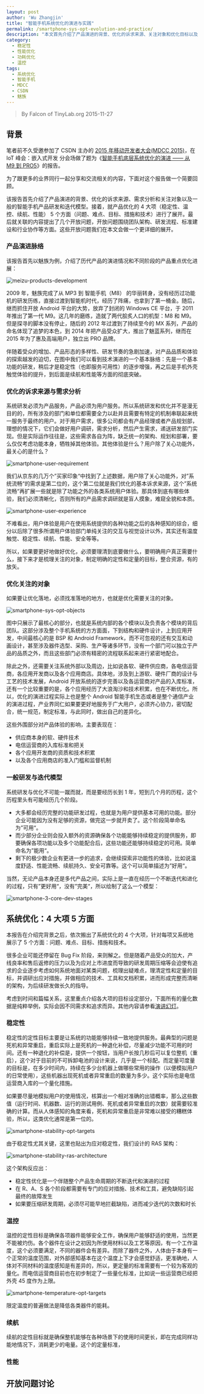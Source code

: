 ```yaml
---
layout: post
author: 'Wu Zhangjin'
title: "智能手机系统优化的演进与实践"
permalink: /smartphone-sys-opt-evolution-and-practice/
description: "本文首先介绍了产品演进的背景、优化的诉求来源、关注对象和优化目标以及一般的智能手机产品研发和迭代模型。接着，就产品优化的 4 大项（稳定性、温控、续航、性能） 5 个方面（问题、难点、目标、措施和技术）进行了展开。最后就关联的内容提出了几个开放问题，开放问题围绕团队架构、研发流程、标准建设和行业协作等方面。这些开放问题我们在本文会做一个更详细的展开。"
category:
  - 稳定性
  - 性能优化
  - 功耗优化
  - 温控
tags:
  - 系统优化
  - 智能手机
  - MDCC
  - CSDN
  - 魅族
---
```


> By Falcon of TinyLab.org
> 2015-11-27

## 背景

笔者前不久受邀参加了 CSDN 主办的 [2015 年移动开发者大会(MDCC 2015)](http://mdcc.csdn.net/)，在 IoT 峰会：嵌入式开发 分会场做了题为《[智能手机底层系统优化的演进 —— 从 M9 到 PRO5](/wp-content/uploads/2015/10/24/mdcc2015-smartphone-sys-opt-wuzhangjin.pdf)》的报告。

为了跟更多的业界同行一起分享和交流相关的内容，下面对这个报告做一个简要回顾。

该报告首先介绍了产品演进的背景、优化的诉求来源、需求分析和关注对象以及一般的智能手机产品研发和迭代模型。接着，就产品优化的 4 大项（稳定性、温控、续航、性能） 5 个方面（问题、难点、目标、措施和技术）进行了展开。最后就关联的内容提出了几个开放问题，开放问题围绕团队架构、研发流程、标准建设和行业协作等方面。这些开放问题我们在本文会做一个更详细的展开。

### 产品演进脉络

该报告首先以魅族为例，介绍了历代产品的演进情况和不同阶段的产品重点优化进展：

![meizu-products-development](/wp-content/uploads/2015/11/smartphone-products-from-m9-to-pro5.jpg)

2009 年，魅族完成了从 MP3 到 智能手机（M8） 的华丽转身，没有经历过功能机的研发历练，直接过渡到智能机时代，经历了阵痛，也拿到了第一桶金。随后，继而抓住开放 Android 平台的大势，放弃了封闭的 Windows CE 平台，于 2011 年推出了第一代 M9。这几年的磨练，造就了两代脍炙人口的机型：M8 和 M9。但是探寻的脚本没有停止，随后的 2012 年过渡到了持续至今的 MX 系列，产品的命名体现了追梦的本色，到 2014 年把产品受众扩大，推出了魅蓝系列，继而在 2015 年为了惠及高端用户，独立出 PRO 品牌。

伴随着受众的增加、产品形态的多样性、研发节奏的急剧加速，对产品品质和体验的探索越发的迫切，在图中我们可以看到技术演进的一个基本脉络：先是一个基本功能的研发，稍后才是稳定性（也即服务可用性）的逐步增强，再之后是手机外壳触觉体验的提升，到后面是续航和性能等方面的彻底突破。

### 优化的诉求来源与需求分析

系统研发必须为产品服务，产品必须为用户服务。所以系统研发和优化并不是漫无目的的，所有涉及的部门和单位都需要全力以赴并且需要有特定的机制串联起来统一服务于最终的用户。对于用户需求，很多公司都会有产品经理或者产品规划部，理想的情况下，它们会做好用户调研，需求分析，然后产生需求，递送研发部门实现。但是实际运作往往是，这些需求各自为阵，缺乏统一的架构、规划和部署，要么仅仅考虑功能本身，牺牲掉其他体验。其他体验是什么？用户除了关心功能外，最关心的是什么？

![smartphone-user-requirement](/wp-content/uploads/2015/11/smartphone-user-requirement.jpg)

我们从京东的几万个”买家印象“中找到了上述数据，用户除了关心功能外，对”系统流畅“的需求是第二位的，这个第二位就是我们优化的基本诉求来源，这个”系统流畅“再扩展一些就是除了功能之外的各类系统用户体验。那具体到底有哪些体验，我们必须清晰化，否则所有的产品需求调研就是盲人摸象，难窥全貌和本质。

![smartphone-user-experience](/wp-content/uploads/2015/11/smartphone-sys-opt-requirement-ue.jpg)

不难看出，用户体验是用户在使用系统提供的各种功能之后的各种感知的综合，细分以后除了很多所谓用户体验部门单纯关注的交互与视觉设计以外，其实还有温度触觉、稳定性、续航、性能、安全等等。

所以，如果要更好地做好优化，必须要理清到底要做什么，要明确用户真正需要什么，接下来才是梳理关注的对象，制定明确的定性和定量的目标，整合资源，有的放矢。

### 优化关注的对象

如果要让优化落地，必须找准落地的地方，也就是优化需要关注的对象。

![smartphone-sys-opt-objects](/wp-content/uploads/2015/11/smartphone-sys-opt-objects.jpg)

图中只展示了最核心的部分，也就是系统内部的各个模块以及负责各个模块的背后团队。这部分涉及整个手机系统的方方面面，下到结构和硬件设计，上到应用开发，中间最核心的是 BSP 和 Android Framework，而不可忽视的还有交互和动画设计，甚至涉及器件选型、采购、生产等诸多环节，没有一个部门可以独立于产品的品质之外，而且这些部门必须有精密的流程联系起来进行紧密地配合。

除此之外，还需要关注系统外部以及周边，比如说各软、硬件供应商，各电信运营商，各应用开发商以及各个应用商店。具体地，涉及到上游软、硬件厂商的设计与工艺的技术发展，Android 开放系统的逐步完善以及各运营商对产品的入库标准，还有一个比较重要的是，各个应用经历了大浪淘沙和技术积累，也在不断优化。所以，优化的演进过程实际上也是整个 Android 智能手机生态或者是整个通信产业的演进过程，产业界同仁如果要更好地服务于广大用户，必须齐心协力，密切配合，统一规范，制定标准，与此同时，做出自己的差异化。

这些外围部分对产品体验的影响，主要表现在：

* 供应商本身的软、硬件技术
* 电信运营商的入库标准和把关
* 各个应用开发商的资质和技术积累
* 以及各个应用商店的准入门槛和监督机制

### 一般研发与迭代模型

系统研发与优化不可能一蹴而就，而是要经历长到 1 年，短到几个月的历程，这个历程里头有可能经历几个阶段。

* 大多都会经历完整的功能研发过程，也就是为用户提供基本可用的功能。部分企业可能因为没有足够的资源，做完这一步就开卖了。这个阶段简单命名为”可用“。
* 而少部分企业则会投入额外的资源确保各个功能能够持续稳定的提供服务，即要确保各项功能以及多个功能配合后，这些功能还能够持续稳定的可用。简单命名为”能用“。
* 剩下的极少数企业有更进一步的追求，会继续探索非功能性的体验，比如说温度舒适、性能流畅、续航持久、安全可靠等。这个可以简单描述为”好用“。

当然，无论产品本身还是多代产品之间，实际上是一直在经历一个不断迭代和进化的过程，只有”更好用“，没有”完美“，所以绘制了这么一个模型：

![smartphone-3-core-dev-stages](/wp-content/uploads/2015/11/smartphone-3-core-develop-stages.jpg)

## 系统优化：4 大项 5 方面

本报告在介绍完背景之后，依次搬出了系统优化的 4 个大项，针对每项又系统地展示了 5 个方面：问题、难点、目标、措施和技术。

很多企业可能还停留在 Bug Fix 阶段，来则解之。但是随着产品受众的加大，产线良率和售后返修的压力以及为应对上市进度而导致的研发周期压缩等会迫使有追求的企业逐步考虑如何系统地面对某类问题，梳理出疑难点，理清定性和定量的目标，并调研出应对措施，并做相应的技术、工具和文档积累，进而形成完整而清晰的架构，为后续研发做长久的指导。

考虑到时间和篇幅关系，这里重点介绍各大项的目标设定部分，下面所有的量化数据是纯粹举例，实际会因不同需求和追求而异。其他内容请参看[演讲幻灯](/wp-content/uploads/2015/10/24/mdcc2015-smartphone-sys-opt-wuzhangjin.pdf)。

### 稳定性

稳定性的定性目标主要是让系统的功能能够持续一致地提供服务。最典型的问题是死机和异常重启，重启实际上是死机的一种退化补偿，尽量减少功能不可用的时间。还有一种退化的补偿是，提供一个按钮，当用户长按几秒后可以复位整机（重启），这个对于目前的不可拆卸电池的设计来说，几乎是一个标配。而定量可度量的目标是，在多少时间内，持续在多少台机器上做哪些常用的操作（以便模拟用户的日常使用），这些机器出现死机或者异常重启的数量为多少。这个实际也是电信运营商入库的一个量化措施。

如果要尽量地模拟用户的使用情况，核算出一个相对准确的出错概率，那么这些数值（运行时间、机器数、运行的测试用例、死机或者异常重启的次数）就需要较准确的计算。而从人体感知的角度来看，死机和异常重启是非常难以接受的糟糕体验，所以，这类优化通常是第一位的。

![smartphone-stability-opt-targets](/wp-content/uploads/2015/11/smartphone-stability-opt-targets.jpg)

由于稳定性尤其关键，这里也贴出为应对稳定性，我们设计的 RAS 架构：

![smartphone-stability-ras-architecture](/wp-content/uploads/2015/11/smartphone-stability-ras-architecture.jpg)

这个架构反应出：

* 稳定性优化是一个伴随整个产品生命周期的不断迭代和演进的过程
* 在 R、A、S 各个阶段都需要有专门的应对措施、技术和工具，避免缺陷引起最终的故障发生
* 如果要压缩研发周期，必须尽可能早地拦截缺陷，进而减少迭代的次数和时长

### 温控

温控的定性目标是确保各项器件能够安全工作，确保用户能够舒适的使用，当然更不能被灼伤。各个器件在设计之初因为所使用材料以及工艺等原因，有一个工作温度，这个必须要满足，不同的器件会有差异。而除了器件之外，人体由于本身有一个正常的温度范围，对外部感知基本在这个温度上下才会感觉舒适，更准确地，人体对不同材料的温度感知是有差异的，所以，更定量的标准需要有一个较为客观的量化。而电信运营商目前也在初步制定了一些量化标准，比如说一些运营商已经把外壳 45 度作为上限。

![smartphone-temperature-opt-targets](/wp-content/uploads/2015/11/smartphone-temperature-opt-targets.jpg)

限定温度的普遍做法是降低各类器件的能耗。

### 续航

续航的定性目标就是确保整机能够在各种场景下的使用时间更长，即在完成同样功能地情况下，消耗更少的电量。这个的定量标准，

### 性能

## 开放问题讨论


